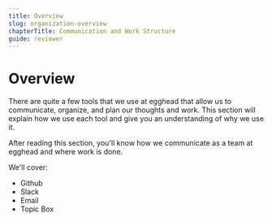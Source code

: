```yaml
---
title: Overview
slug: organization-overview
chapterTitle: Communication and Work Structure
guide: reviewer
---
```


# Overview

There are quite a few tools that we use at egghead that allow us to communicate, organize, and plan our thoughts and work. This section will explain how we use each tool and give you an understanding of why we use it.

After reading this section, you'll know how we communicate as a team at egghead and where work is done.

We'll cover:

* Github
* Slack
* Email
* Topic Box

